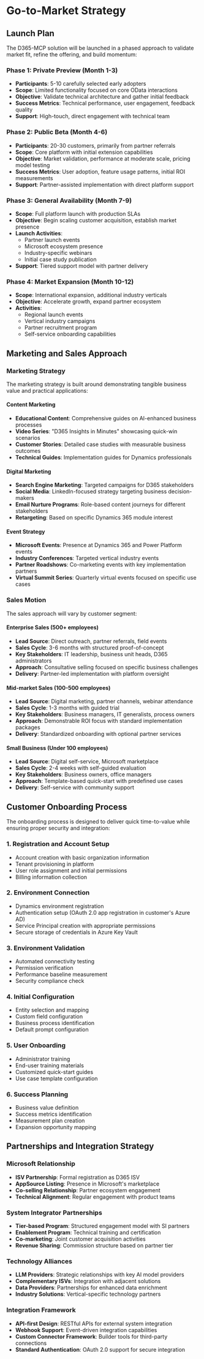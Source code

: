 # Go-to-Market Strategy

## Launch Plan

The D365-MCP solution will be launched in a phased approach to validate market fit, refine the offering, and build momentum:

### Phase 1: Private Preview (Month 1-3)
- **Participants**: 5-10 carefully selected early adopters
- **Scope**: Limited functionality focused on core OData interactions
- **Objective**: Validate technical architecture and gather initial feedback
- **Success Metrics**: Technical performance, user engagement, feedback quality
- **Support**: High-touch, direct engagement with technical team

### Phase 2: Public Beta (Month 4-6)
- **Participants**: 20-30 customers, primarily from partner referrals
- **Scope**: Core platform with initial extension capabilities
- **Objective**: Market validation, performance at moderate scale, pricing model testing
- **Success Metrics**: User adoption, feature usage patterns, initial ROI measurements
- **Support**: Partner-assisted implementation with direct platform support

### Phase 3: General Availability (Month 7-9)
- **Scope**: Full platform launch with production SLAs
- **Objective**: Begin scaling customer acquisition, establish market presence
- **Launch Activities**:
  - Partner launch events
  - Microsoft ecosystem presence
  - Industry-specific webinars
  - Initial case study publication
- **Support**: Tiered support model with partner delivery

### Phase 4: Market Expansion (Month 10-12)
- **Scope**: International expansion, additional industry verticals
- **Objective**: Accelerate growth, expand partner ecosystem
- **Activities**:
  - Regional launch events
  - Vertical industry campaigns
  - Partner recruitment program
  - Self-service onboarding capabilities

## Marketing and Sales Approach

### Marketing Strategy

The marketing strategy is built around demonstrating tangible business value and practical applications:

#### Content Marketing
- **Educational Content**: Comprehensive guides on AI-enhanced business processes
- **Video Series**: "D365 Insights in Minutes" showcasing quick-win scenarios
- **Customer Stories**: Detailed case studies with measurable business outcomes
- **Technical Guides**: Implementation guides for Dynamics professionals

#### Digital Marketing
- **Search Engine Marketing**: Targeted campaigns for D365 stakeholders
- **Social Media**: LinkedIn-focused strategy targeting business decision-makers
- **Email Nurture Programs**: Role-based content journeys for different stakeholders
- **Retargeting**: Based on specific Dynamics 365 module interest

#### Event Strategy
- **Microsoft Events**: Presence at Dynamics 365 and Power Platform events
- **Industry Conferences**: Targeted vertical industry events
- **Partner Roadshows**: Co-marketing events with key implementation partners
- **Virtual Summit Series**: Quarterly virtual events focused on specific use cases

### Sales Motion

The sales approach will vary by customer segment:

#### Enterprise Sales (500+ employees)
- **Lead Source**: Direct outreach, partner referrals, field events
- **Sales Cycle**: 3-6 months with structured proof-of-concept
- **Key Stakeholders**: IT leadership, business unit heads, D365 administrators
- **Approach**: Consultative selling focused on specific business challenges
- **Delivery**: Partner-led implementation with platform oversight

#### Mid-market Sales (100-500 employees)
- **Lead Source**: Digital marketing, partner channels, webinar attendance
- **Sales Cycle**: 1-3 months with guided trial
- **Key Stakeholders**: Business managers, IT generalists, process owners
- **Approach**: Demonstrable ROI focus with standard implementation packages
- **Delivery**: Standardized onboarding with optional partner services

#### Small Business (Under 100 employees)
- **Lead Source**: Digital self-service, Microsoft marketplace
- **Sales Cycle**: 2-4 weeks with self-guided evaluation
- **Key Stakeholders**: Business owners, office managers
- **Approach**: Template-based quick-start with predefined use cases
- **Delivery**: Self-service with community support

## Customer Onboarding Process

The onboarding process is designed to deliver quick time-to-value while ensuring proper security and integration:

### 1. Registration and Account Setup
- Account creation with basic organization information
- Tenant provisioning in platform
- User role assignment and initial permissions
- Billing information collection

### 2. Environment Connection
- Dynamics environment registration
- Authentication setup (OAuth 2.0 app registration in customer's Azure AD)
- Service Principal creation with appropriate permissions
- Secure storage of credentials in Azure Key Vault

### 3. Environment Validation
- Automated connectivity testing
- Permission verification
- Performance baseline measurement
- Security compliance check

### 4. Initial Configuration
- Entity selection and mapping
- Custom field configuration
- Business process identification
- Default prompt configuration

### 5. User Onboarding
- Administrator training
- End-user training materials
- Customized quick-start guides
- Use case template configuration

### 6. Success Planning
- Business value definition
- Success metrics identification
- Measurement plan creation
- Expansion opportunity mapping

## Partnerships and Integration Strategy

### Microsoft Relationship
- **ISV Partnership**: Formal registration as D365 ISV
- **AppSource Listing**: Presence in Microsoft's marketplace
- **Co-selling Relationship**: Partner ecosystem engagement
- **Technical Alignment**: Regular engagement with product teams

### System Integrator Partnerships
- **Tier-based Program**: Structured engagement model with SI partners
- **Enablement Program**: Technical training and certification
- **Co-marketing**: Joint customer acquisition activities
- **Revenue Sharing**: Commission structure based on partner tier

### Technology Alliances
- **LLM Providers**: Strategic relationships with key AI model providers
- **Complementary ISVs**: Integration with adjacent solutions
- **Data Providers**: Partnerships for enhanced data enrichment
- **Industry Solutions**: Vertical-specific technology partners

### Integration Framework
- **API-first Design**: RESTful APIs for external system integration
- **Webhook Support**: Event-driven integration capabilities
- **Custom Connector Framework**: Builder tools for third-party connections
- **Standard Authentication**: OAuth 2.0 support for secure integration
